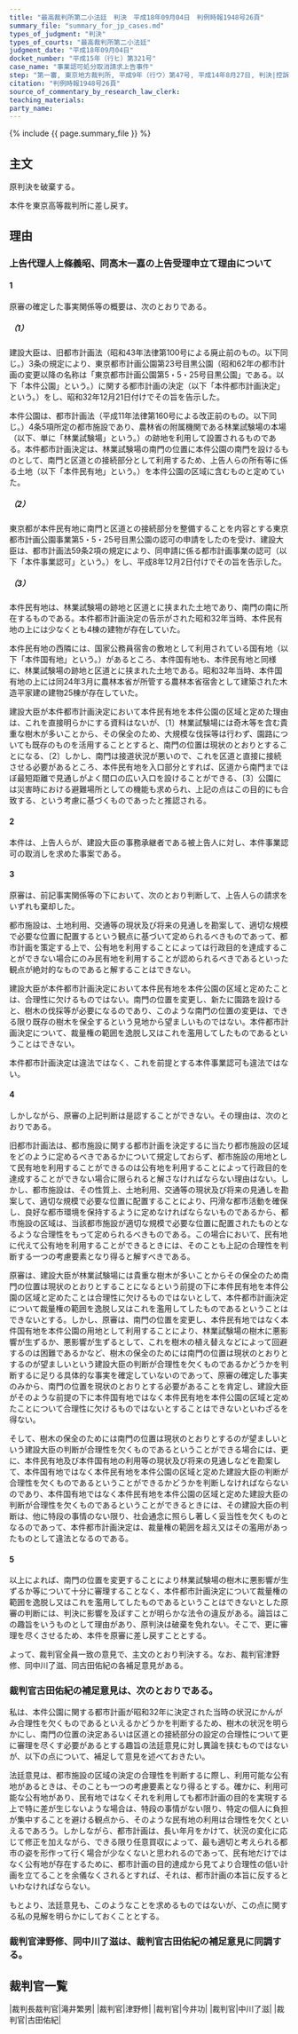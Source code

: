 ```yaml
---
title: "最高裁判所第二小法廷　判決　平成18年09月04日　判例時報1948号26頁"
summary_file: "summary_for_jp_cases.md"
types_of_judgment: "判決"
types_of_courts: "最高裁判所第二小法廷"
judgment_date: "平成18年09月04日"
docket_number: "平成15年（行ヒ）第321号"
case_name: "事業認可処分取消請求上告事件"
step: "第一審, 東京地方裁判所, 平成9年（行ウ）第47号, 平成14年8月27日, 判決|控訴審, 東京高等裁判所, 平成14年（行コ）第234号, 平成15年9月11日, 判決"
citation: "判例時報1948号26頁"
source_of_commentary_by_research_law_clerk:
teaching_materials:
party_name:
---
```


{% include {{ page.summary_file }}  %}



## 主文


原判決を破棄する。

本件を東京高等裁判所に差し戻す。





## 理由


### 上告代理人上條義昭、同高木一嘉の上告受理申立て理由について

#### 1

原審の確定した事実関係等の概要は、次のとおりである。

##### （1）

建設大臣は、旧都市計画法（昭和43年法律第100号による廃止前のもの。以下同じ。）3条の規定により、東京都市計画公園第23号目黒公園（昭和62年の都市計画の変更以降の名称は「東京都市計画公園第5・5・25号目黒公園」である。以下「本件公園」という。）に関する都市計画の決定（以下「本件都市計画決定」という。）をし、昭和32年12月21日付けでその旨を告示した。

本件公園は、都市計画法（平成11年法律第160号による改正前のもの。以下同じ。）4条5項所定の都市施設であり、農林省の附属機関である林業試験場の本場（以下、単に「林業試験場」という。）の跡地を利用して設置されるものである。本件都市計画決定は、林業試験場の南門の位置に本件公園の南門を設けるものとして、南門と区道との接続部分として利用するため、上告人らの所有等に係る土地（以下「本件民有地」という。）を本件公園の区域に含むものと定めていた。

##### （2）

東京都が本件民有地に南門と区道との接続部分を整備することを内容とする東京都市計画公園事業第5・5・25号目黒公園の認可の申請をしたのを受け、建設大臣は、都市計画法59条2項の規定により、同申請に係る都市計画事業の認可（以下「本件事業認可」という。）をし、平成8年12月2日付けでその旨を告示した。

##### （3）

本件民有地は、林業試験場の跡地と区道とに挟まれた土地であり、南門の南に所在するものである。本件都市計画決定の告示がされた昭和32年当時、本件民有地の上には少なくとも4棟の建物が存在していた。

本件民有地の西隣には、国家公務員宿舎の敷地として利用されている国有地（以下「本件国有地」という。）があるところ、本件国有地も、本件民有地と同様に、林業試験場の跡地と区道とに挟まれた土地である。昭和32年当時、本件国有地の上には同24年3月に農林本省が所管する農林本省宿舎として建築された木造平家建の建物25棟が存在していた。

建設大臣が本件都市計画決定において本件民有地を本件公園の区域と定めた理由は、これを直接明らかにする資料はないが、〔1〕林業試験場には奇木等を含む貴重な樹木が多いことから、その保全のため、大規模な伐採等は行わず、園路についても既存のものを活用することとすると、南門の位置は現状のとおりとすることになる、〔2〕しかし、南門は接道状況が悪いので、これを区道と直接に接続させる必要があるところ、本件民有地を入口部分とすれば、区道から南門までほぼ最短距離で見通しがよく間口の広い入口を設けることができる、〔3〕公園には災害時における避難場所としての機能も求められ、上記の点はこの目的にも合致する、という考慮に基づくものであったと推認される。

#### 2

本件は、上告人らが、建設大臣の事務承継者である被上告人に対し、本件事業認可の取消しを求めた事案である。

#### 3

原審は、前記事実関係等の下において、次のとおり判断して、上告人らの請求をいずれも棄却した。

都市施設は、土地利用、交通等の現状及び将来の見通しを勘案して、適切な規模で必要な位置に配置するという観点に基づいて定められるべきものであって、都市計画を策定する上で、公有地を利用することによっては行政目的を達成することができない場合にのみ民有地を利用することが認められるべきであるといった観点が絶対的なものであると解することはできない。

建設大臣が本件都市計画決定において本件民有地を本件公園の区域と定めたことは、合理性に欠けるものではない。南門の位置を変更し、新たに園路を設けると、樹木の伐採等が必要になるのであり、このような南門の位置の変更は、できる限り既存の樹木を保全するという見地から望ましいものではない。本件都市計画決定について、裁量権の範囲を逸脱し又はこれを濫用してしたものであるということはできない。

本件都市計画決定は違法ではなく、これを前提とする本件事業認可も違法ではない。

#### 4

しかしながら、原審の上記判断は是認することができない。その理由は、次のとおりである。

旧都市計画法は、都市施設に関する都市計画を決定するに当たり都市施設の区域をどのように定めるべきであるかについて規定しておらず、都市施設の用地として民有地を利用することができるのは公有地を利用することによって行政目的を達成することができない場合に限られると解さなければならない理由はない。しかし、都市施設は、その性質上、土地利用、交通等の現状及び将来の見通しを勘案して、適切な規模で必要な位置に配置することにより、円滑な都市活動を確保し、良好な都市環境を保持するように定めなければならないものであるから、都市施設の区域は、当該都市施設が適切な規模で必要な位置に配置されたものとなるような合理性をもって定められるべきものである。この場合において、民有地に代えて公有地を利用することができるときには、そのことも上記の合理性を判断する一つの考慮要素となり得ると解すべきである。

原審は、建設大臣が林業試験場には貴重な樹木が多いことからその保全のため南門の位置は現状のとおりとすることになるという前提の下に本件民有地を本件公園の区域と定めたことは合理性に欠けるものではないとして、本件都市計画決定について裁量権の範囲を逸脱し又はこれを濫用してしたものであるということはできないとする。しかし、原審は、南門の位置を変更し、本件民有地ではなく本件国有地を本件公園の用地として利用することにより、林業試験場の樹木に悪影響が生ずるか、悪影響が生ずるとして、これを樹木の植え替えなどによって回避するのは困難であるかなど、樹木の保全のためには南門の位置は現状のとおりとするのが望ましいという建設大臣の判断が合理性を欠くものであるかどうかを判断するに足りる具体的な事実を確定していないのであって、原審の確定した事実のみから、南門の位置を現状のとおりとする必要があることを肯定し、建設大臣がそのような前提の下に本件国有地ではなく本件民有地を本件公園の区域と定めたことについて合理性に欠けるものではないとすることはできないといわざるを得ない。

そして、樹木の保全のためには南門の位置は現状のとおりとするのが望ましいという建設大臣の判断が合理性を欠くものであるということができる場合には、更に、本件民有地及び本件国有地の利用等の現状及び将来の見通しなどを勘案して、本件国有地ではなく本件民有地を本件公園の区域と定めた建設大臣の判断が合理性を欠くものであるということができるかどうかを判断しなければならないのであり、本件国有地ではなく本件民有地を本件公園の区域と定めた建設大臣の判断が合理性を欠くものであるということができるときには、その建設大臣の判断は、他に特段の事情のない限り、社会通念に照らし著しく妥当性を欠くものとなるのであって、本件都市計画決定は、裁量権の範囲を超え又はその濫用があったものとして違法となるのである。

#### 5

以上によれば、南門の位置を変更することにより林業試験場の樹木に悪影響が生ずるか等について十分に審理することなく、本件都市計画決定について裁量権の範囲を逸脱し又はこれを濫用してしたものであるということはできないとした原審の判断には、判決に影響を及ぼすことが明らかな法令の違反がある。論旨はこの趣旨をいうものとして理由があり、原判決は破棄を免れない。そこで、更に審理を尽くさせるため、本件を原審に差し戻すこととする。

よって、裁判官全員一致の意見で、主文のとおり判決する。なお、裁判官津野修、同中川了滋、同古田佑紀の各補足意見がある。

### 裁判官古田佑紀の補足意見は、次のとおりである。

私は、本件公園に関する都市計画が昭和32年に決定された当時の状況にかんがみ合理性を欠くものであるといえるかどうかを判断するため、樹木の状況を明らかにし、南門の位置の決定あるいは区道との接続部分の設定の合理性について更に審理を尽くす必要があるとする趣旨の法廷意見に対し異論を挟むものではないが、以下の点について、補足して意見を述べておきたい。

法廷意見は、都市施設の区域の決定の合理性を判断するに際し、利用可能な公有地があるときは、そのことも一つの考慮要素となり得るとする。確かに、利用可能な公有地があり、民有地ではなくそれを利用しても都市計画の目的を実現する上で特に差が生じないような場合は、特段の事情がない限り、特定の個人に負担が集中することを避ける観点から、そのような民有地の利用は合理性を欠くといえるであろう。しかしながら、都市計画は、長い年月をかけて、状況の変化に応じて修正を加えながら、できる限り任意買収によって、最も適切と考えられる都市の姿を形作って行く場合が少なくないと思われるのであって、民有地だけではなく公有地が存在するために、都市計画の目的達成から見てより合理性の低い計画を立てることを余儀なくされるとすれば、それは、都市計画の本旨に反するといわなければならない。

もとより、法廷意見も、このようなことを求めるものではないが、この点に関する私の見解を明らかにしておくこととする。

### 裁判官津野修、同中川了滋は、裁判官古田佑紀の補足意見に同調する。

## 裁判官一覧

|裁判長裁判官|滝井繁男|
|裁判官|津野修|
|裁判官|今井功|
|裁判官|中川了滋|
|裁判官|古田佑紀|

